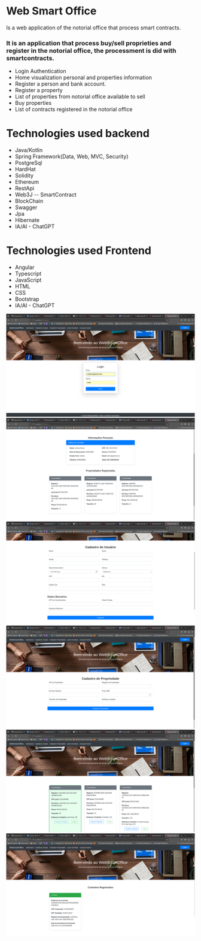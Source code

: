 # Web Smart Office
Is a web application of the notorial office that process smart contracts.

<h3>It is an application that process buy/sell proprieties and register in the notorial office, the processment is did with smartcontracts. </h3>

<ul>
  <li>Login Authentication</li>
  <li>Home visualization personal and properties information</li>
  <li>Register a person and bank account.</li>
  <li>Register a property</li>
  <li>List of properties from notorial office available to sell</li>
  <li>Buy properties</li>
  <li>List of contracts registered in the notorial office</li>
</ul>

<h1>Technologies used backend</h1>

<ul>
  <li>Java/Kotlin</li>
  <li>Spring Framework(Data, Web, MVC, Security)</li>
  <li>PostgreSql</li>
  <li>HardHat</li>
  <li>Solidity</li>
  <li>Ethereum</li>
  <li>RestApi</li>
  <li>Web3J -- SmartContract</li>
  <li>BlockChain</li>
  <li>Swagger</li>
  <li>Jpa</li>
  <li>Hibernate</li>
  <li>IA/AI - ChatGPT</li>
</ul>


<h1>Technologies used Frontend</h1>

<ul>
  <li>Angular</li>
  <li>Typescript</li>
  <li>JavaScript</li>
  <li>HTML</li>
  <li>CSS</li>
  <li>Bootstrap</li>
  <li>IA/AI - ChatGPT</li>
</ul>

![WebSmartOffice login](https://github.com/wallysonlima/websmartoffice/blob/main/WebSmartOffice/printscreens/login.png)
![WebSmartOffice home](https://github.com/wallysonlima/websmartoffice/blob/main/WebSmartOffice/printscreens/home.png)
![WebSmartOffice usuarios](https://github.com/wallysonlima/websmartoffice/blob/main/WebSmartOffice/printscreens/cadastrar_usuario.png)
![WebSmartOffice propriedades](https://github.com/wallysonlima/websmartoffice/blob/main/WebSmartOffice/printscreens/cadastrar_propriedade.png)
![WebSmartOffice comprar](https://github.com/wallysonlima/websmartoffice/blob/main/WebSmartOffice/printscreens/comprar_propriedade.png)
![WebSmartOffice contratos](https://github.com/wallysonlima/websmartoffice/blob/main/WebSmartOffice/printscreens/listar_contratos.png)

